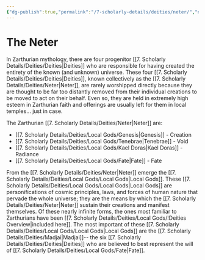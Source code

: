 ```yaml
---
{"dg-publish":true,"permalink":"/7-scholarly-details/deities/neter/","noteIcon":""}
---
```


# The Neter

In Zarthurian mythology, there are four progenitor [[7. Scholarly Details/Deities/Deities\|Deities]] who are responsible for having created the entirety of the known (and unknown) universe. These four [[7. Scholarly Details/Deities/Deities\|Deities]], known collectively as the [[7. Scholarly Details/Deities/Neter\|Neter]], are rarely worshipped directly because they are thought to be far too distantly removed from their individual creations to be moved to act on their behalf. Even so, they are held in extremely high esteem in Zarthurian faith and offerings are usually left for them in local temples... just in case.

The Zarthurian [[7. Scholarly Details/Deities/Neter\|Neter]] are: 

- [[7. Scholarly Details/Deities/Local Gods/Genesis\|Genesis]] - Creation
- [[7. Scholarly Details/Deities/Local Gods/Tenebrae\|Tenebrae]] - Void
- [[7. Scholarly Details/Deities/Local Gods/Kael Doras\|Kael Doras]] - Radiance
- [[7. Scholarly Details/Deities/Local Gods/Fate\|Fate]] - Fate

From the [[7. Scholarly Details/Deities/Neter\|Neter]] emerge the [[7. Scholarly Details/Deities/Local Gods/Local Gods\|Local Gods]]. These [[7. Scholarly Details/Deities/Local Gods/Local Gods\|Local Gods]] are personifications of cosmic principles, laws, and forces of human nature that pervade the whole universe; they are the means by which the [[7. Scholarly Details/Deities/Neter\|Neter]] sustain their creations and manifest themselves. Of these nearly infinite forms, the ones most familiar to Zarthurians have been [[7. Scholarly Details/Deities/Local Gods/!Deities Overview\|included here]]. The most important of these [[7. Scholarly Details/Deities/Local Gods/Local Gods\|Local Gods]] are the [[7. Scholarly Details/Deities/Madjai\|Madjai]]-- the six [[7. Scholarly Details/Deities/Deities\|Deities]] who are believed to best represent the will of [[7. Scholarly Details/Deities/Local Gods/Fate\|Fate]].  

